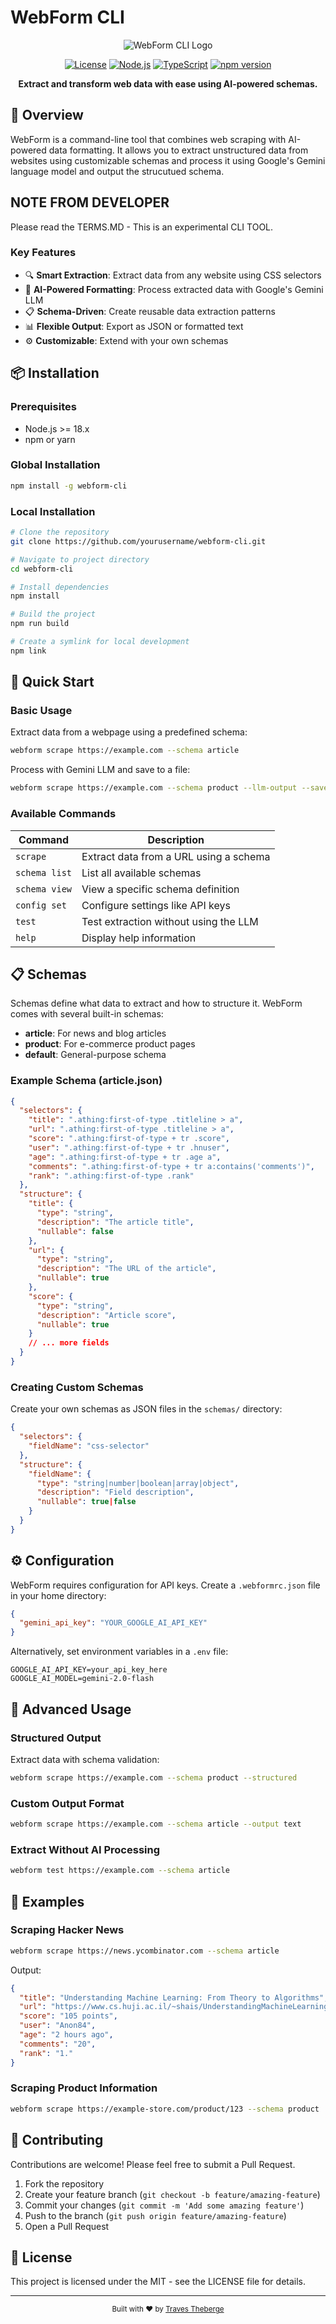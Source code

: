 # WebForm CLI

<div align="center">

![WebForm CLI Logo](https://img.shields.io/badge/WebForm-CLI-blue?style=for-the-badge&logo=node.js)

[![License](https://img.shields.io/badge/license-MIT-green.svg)](LICENSE)
[![Node.js](https://img.shields.io/badge/node-%3E%3D18.x-brightgreen.svg)](https://nodejs.org)
[![TypeScript](https://img.shields.io/badge/TypeScript-%5E5.0.0-blue.svg)](https://www.typescriptlang.org/)
[![npm version](https://img.shields.io/badge/npm-1.0.0-red.svg)](https://www.npmjs.com/package/webform-cli)

**Extract and transform web data with ease using AI-powered schemas.**

</div>

## 🌟 Overview

WebForm is a command-line tool that combines web scraping with AI-powered data formatting. It allows you to extract unstructured data from websites using customizable schemas and process it using Google's Gemini language model and output the strucutued schema.

## NOTE FROM DEVELOPER 

Please read the TERMS.MD - This is an experimental CLI TOOL.

### Key Features

- 🔍 **Smart Extraction**: Extract data from any website using CSS selectors
- 🤖 **AI-Powered Formatting**: Process extracted data with Google's Gemini LLM
- 📋 **Schema-Driven**: Create reusable data extraction patterns
- 📊 **Flexible Output**: Export as JSON or formatted text
- ⚙️ **Customizable**: Extend with your own schemas

## 📦 Installation

### Prerequisites

- Node.js >= 18.x
- npm or yarn

### Global Installation

```bash
npm install -g webform-cli
```

### Local Installation

```bash
# Clone the repository
git clone https://github.com/yourusername/webform-cli.git

# Navigate to project directory
cd webform-cli

# Install dependencies
npm install

# Build the project
npm run build

# Create a symlink for local development
npm link
```

## 🚀 Quick Start

### Basic Usage

Extract data from a webpage using a predefined schema:

```bash
webform scrape https://example.com --schema article
```

Process with Gemini LLM and save to a file:

```bash
webform scrape https://example.com --schema product --llm-output --save output.json
```

### Available Commands

| Command | Description |
|---------|-------------|
| `scrape` | Extract data from a URL using a schema |
| `schema list` | List all available schemas |
| `schema view` | View a specific schema definition |
| `config set` | Configure settings like API keys |
| `test` | Test extraction without using the LLM |
| `help` | Display help information |

## 📋 Schemas

Schemas define what data to extract and how to structure it. WebForm comes with several built-in schemas:

- **article**: For news and blog articles
- **product**: For e-commerce product pages
- **default**: General-purpose schema

### Example Schema (article.json)

```json
{
  "selectors": {
    "title": ".athing:first-of-type .titleline > a",
    "url": ".athing:first-of-type .titleline > a",
    "score": ".athing:first-of-type + tr .score",
    "user": ".athing:first-of-type + tr .hnuser",
    "age": ".athing:first-of-type + tr .age a",
    "comments": ".athing:first-of-type + tr a:contains('comments')",
    "rank": ".athing:first-of-type .rank"
  },
  "structure": {
    "title": {
      "type": "string",
      "description": "The article title",
      "nullable": false
    },
    "url": {
      "type": "string",
      "description": "The URL of the article",
      "nullable": true
    },
    "score": {
      "type": "string",
      "description": "Article score",
      "nullable": true
    }
    // ... more fields
  }
}
```

### Creating Custom Schemas

Create your own schemas as JSON files in the `schemas/` directory:

```json
{
  "selectors": {
    "fieldName": "css-selector"
  },
  "structure": {
    "fieldName": {
      "type": "string|number|boolean|array|object",
      "description": "Field description",
      "nullable": true|false
    }
  }
}
```

## ⚙️ Configuration

WebForm requires configuration for API keys. Create a `.webformrc.json` file in your home directory:

```json
{
  "gemini_api_key": "YOUR_GOOGLE_AI_API_KEY"
}
```

Alternatively, set environment variables in a `.env` file:

```
GOOGLE_AI_API_KEY=your_api_key_here
GOOGLE_AI_MODEL=gemini-2.0-flash
```

## 🔧 Advanced Usage

### Structured Output

Extract data with schema validation:

```bash
webform scrape https://example.com --schema product --structured
```

### Custom Output Format

```bash
webform scrape https://example.com --schema article --output text
```

### Extract Without AI Processing

```bash
webform test https://example.com --schema article
```

## 📘 Examples

### Scraping Hacker News

```bash
webform scrape https://news.ycombinator.com --schema article
```

Output:
```json
{
  "title": "Understanding Machine Learning: From Theory to Algorithms",
  "url": "https://www.cs.huji.ac.il/~shais/UnderstandingMachineLearning/copy.html",
  "score": "105 points",
  "user": "Anon84",
  "age": "2 hours ago",
  "comments": "20",
  "rank": "1."
}
```

### Scraping Product Information

```bash
webform scrape https://example-store.com/product/123 --schema product
```

## 🤝 Contributing

Contributions are welcome! Please feel free to submit a Pull Request.

1. Fork the repository
2. Create your feature branch (`git checkout -b feature/amazing-feature`)
3. Commit your changes (`git commit -m 'Add some amazing feature'`)
4. Push to the branch (`git push origin feature/amazing-feature`)
5. Open a Pull Request

## 📄 License

This project is licensed under the MIT - see the LICENSE file for details.


---

<div align="center">
  <sub>Built with ❤️ by <a href="https://github.com/Traves-Theberge">Traves Theberge</a></sub>
</div>
